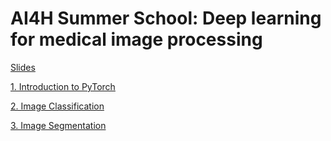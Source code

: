 # AI4H Summer School: Deep learning for medical image processing

[Slides](https://docs.google.com/presentation/d/1lcCvi1LnbZMo3lhnVSDEK_GrJT2JhinJgrz_dBURGA4/edit?usp=sharing)

[1. Introduction to PyTorch](https://colab.research.google.com/drive/1FrkJd_iEdvDl84aIiaBPbjvSzvapcdQp?usp=sharing)

[2. Image Classification](https://colab.research.google.com/drive/1SRXmUZyjoMrj-N0OgYMvQ7q8bmIlerMf?usp=sharing)

[3. Image Segmentation](https://colab.research.google.com/drive/1ww3ProwaVdjusjNu17wuT1VxY0NhBewk?usp=sharing)
